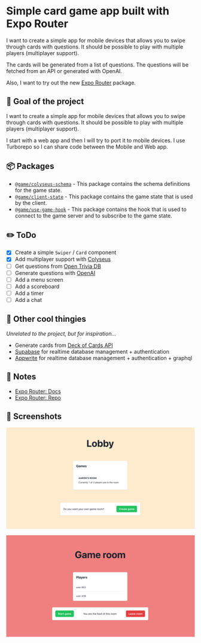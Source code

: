 # Simple card game app built with Expo Router

I want to create a simple app for mobile devices that allows you to swipe through cards with questions. It should be
possible to play with multiple players (multiplayer support).

The cards will be generated from a list of questions. The questions will be fetched from an API or generated with
OpenAI.

Also, I want to try out the new [Expo Router](https://expo.github.io/router) package.

## 🥅 Goal of the project

I want to create a simple app for mobile devices that allows you to swipe through cards with questions.
It should be possible to play with multiple players (multiplayer support).

I start with a web app and then I will try to port it to mobile devices. I use Turborepo so I can share code between the
Mobile and Web app.

## 📦 Packages

- [`@game/colyseus-schema`](https://github.com/aaron5670/drinking-game-app/tree/main/packages/game-colyseus-schema) - This package contains the schema definitions for the game state.
- [`@game/client-state`](https://github.com/aaron5670/drinking-game-app/tree/main/packages/game-client-state) - This package contains the game state that is used by the client.
- [`@game/use-game-hook`](https://github.com/aaron5670/drinking-game-app/tree/main/packages/game-use-game-hook) - This package contains the hook that is used to connect to the game server and to subscribe to
  the game state.

## ✏️ ToDo

- [x] Create a simple `Swiper` / `Card` component
- [x] Add multiplayer support with [Colyseus](https://www.colyseus.io/)
- [ ] Get questions from [Open Trivia DB](https://opentdb.com/)
- [ ] Generate questions with [OpenAI](https://openai.com/)
- [ ] Add a menu screen
- [ ] Add a scoreboard
- [ ] Add a timer
- [ ] Add a chat

## 💯 Other cool thingies

_Unrelated to the project, but for inspiration..._

- Generate cards from [Deck of Cards API](https://deckofcardsapi.com/)
- [Supabase](https://supabase.io/) for realtime database management + authentication
- [Appwrite](https://appwrite.io/) for realtime database management + authentication + graphql

## 📝 Notes

- [Expo Router: Docs](https://expo.github.io/router)
- [Expo Router: Repo](https://github.com/expo/router)

## 📸 Screenshots

![img.png](img.png)

![img_1.png](img_1.png)
